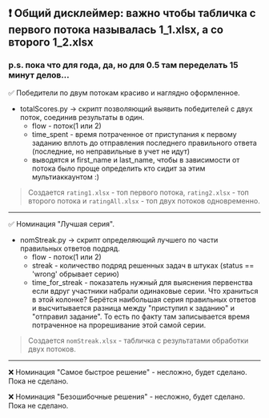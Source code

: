 ## ❗ Общий дисклеймер: важно чтобы табличка с первого потока называлась 1_1.xlsx, а со второго 1_2.xlsx

### p.s. пока что для года, да, но для 0.5 там переделать 15 минут делов...


✅ Победители по двум потокам красиво и наглядно оформленное.
- totalScores.py -> скрипт позволяющий выявить победителей с двух поток, соединив результаты в один.
  - flow - поток(1 или 2)
  - time_spent - время потраченное от приступания к первому заданию вплоть до отправления последнего правильного ответа (последние, но неправильные в учет не идут)
  - выводятся и first_name и last_name, чтобы в зависимости от потока было проще определить кто сидит за этим мультиаккаунтом :)

> Создается <code>rating1.xlsx</code> - топ первого потока, <code>rating2.xlsx</code> - топ второго потока и <code>ratingAll.xlsx</code> - топ двух потоков одновременно. 

---

✅ Номинация "Лучшая серия".
- nomStreak.py -> скрипт определяющий лучшего по части правильных ответов подряд.
  - flow - поток(1 или 2)
  - streak - количество подряд решенных задач в штуках (status == 'wrong' обрывает серию)
  - time_for_streak - показатель нужный для выяснения первенства если вдруг участники набрали одинаковые серии. Что храниться в этой колонке? Берётся наибольшая серия правильных ответов и высчитывается разница между "приступил к заданию" и "отправил задание". То есть по факту там записывается время потраченное на прорешивание этой самой серии. 

> Создается <code>nomStreak.xlsx</code> - табличка с результатами обработки двух потоков. 

---

❌ Номинация "Самое быстрое решение" - несложно, будет сделано. Пока не сделано.

❌ Номинация "Безошибочные решения" - несложно, будет сделано. Пока не сделано.
